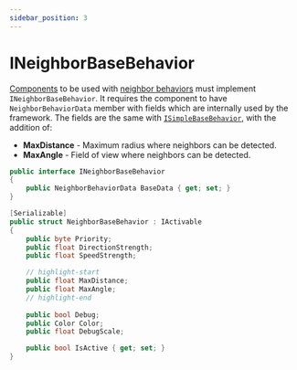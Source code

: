 ```yaml
---
sidebar_position: 3
---
```


# INeighborBaseBehavior

[Components](/docs/documentation-core/components/intro) to be used with [neighbor behaviors](/docs/documentation-core/behaviors/neighbor-behaviors/intro) must implement `INeighborBaseBehavior`. It requires the component to have `NeighborBehaviorData` member with fields which are internally used by the framework. The fields are the same with [`ISimpleBaseBehavior`](/docs/documentation-core/components/ISimpleBaseBehavior), with the addition of:

- **MaxDistance** - Maximum radius where neighbors can be detected.
- **MaxAngle** - Field of view where neighbors can be detected.

```csharp title="INeighborBaseBehavior.cs"
public interface INeighborBaseBehavior
{
    public NeighborBehaviorData BaseData { get; set; }
}

[Serializable]
public struct NeighborBaseBehavior : IActivable
{
    public byte Priority;
    public float DirectionStrength;
    public float SpeedStrength;

    // highlight-start
    public float MaxDistance;
    public float MaxAngle;
    // highlight-end
    
    public bool Debug;
    public Color Color;
    public float DebugScale;

    public bool IsActive { get; set; }
}
```
